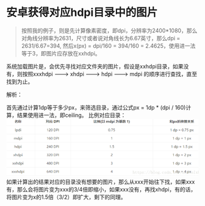 # 安卓获得对应hdpi目录中的图片

>按照我的例子，则是先计算像素密度，即dpi，分辨率为2400*1080，那么对角线分辨率为2631，尺寸或者说对角线长为6.67英寸，那么dpi = 2631/6.67=394,
>然后x(px) = dpi/160 = 394/160 = 2.4625，使用进一法等于3，即图片应存放在xxhdpi。

系统加载图片是，会优先寻找对应文件夹的图片，假设是xxhdpi目录，如果没有，则按照xxxhdpi ---> xhdpi ---> hdpi ---> mdpi 的顺序进行查找，直至找到为止。

解析：

首先通过计算1dp等于多少px，来筛选目录，通过公式px = 1dp * (dpi / 160)计算，结果使用进一法，即ceiling。
比例对应目录：
![](media/1.png)
如果计算出的结果对应的目录没有想要的图片，那么从xxx开始往下找，如果xxx有，那么会将图片变为xxx的3/4倍即缩小，如果xxx没有，再找xhdpi，有的话，将图片变为x的1.5倍（3/2）即扩大，剩下的同理。